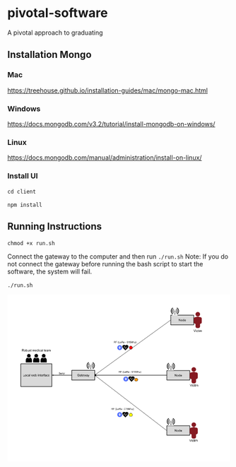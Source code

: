 # pivotal-software
A pivotal approach to graduating

## Installation Mongo

### Mac
https://treehouse.github.io/installation-guides/mac/mongo-mac.html

### Windows
https://docs.mongodb.com/v3.2/tutorial/install-mongodb-on-windows/

### Linux
https://docs.mongodb.com/manual/administration/install-on-linux/

### Install UI
```
cd client
```

```
npm install
```

## Running Instructions
```
chmod +x run.sh
```

Connect the gateway to the computer and then run ``./run.sh``
Note: If you do not connect the gateway before running the bash script to start the software, the system will fail.

```
./run.sh
```

![Design Diagram](./design_diagram.png)

